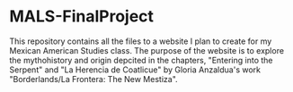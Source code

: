 # MALS-FinalProject
This repository contains all the files to a website I plan to create for my Mexican American Studies class.
The purpose of the website is to explore the mythohistory and origin depcited in the chapters, "Entering into the Serpent" and "La Herencia de Coatlicue" by Gloria Anzaldua's work "Borderlands/La Frontera: The New Mestiza". 
